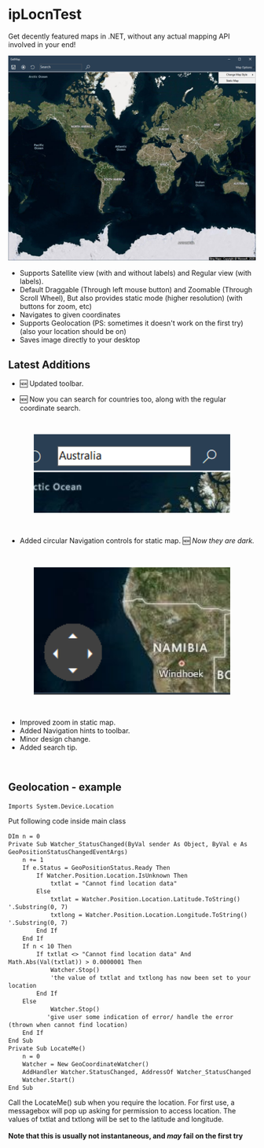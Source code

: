 # ipLocnTest
Get decently featured maps in .NET, without any actual mapping API involved in your end!

<p align="center">
  <img src="ipLocnTest/preview.png" width="800">
</p>

- Supports Satellite view (with and without labels) and Regular view (with labels).
- Default Draggable (Through left mouse button) and Zoomable (Through Scroll Wheel), But also provides static mode (higher resolution) (with buttons for zoom, etc)
- Navigates to given coordinates
- Supports Geolocation (PS: sometimes it doesn't work on the first try)(also your location should be on)
- Saves image directly to your desktop

## Latest Additions
- 🆕 Updated toolbar.
<ul>
  <li> 🆕 Now you can search for countries too, along with the regular coordinate search.
</ul><br>
<p align = "center">
  <img src="ipLocnTest/img1.png" width="400">
</p><br>
<ul>
  <li>Added circular Navigation controls for static map. 🆕 <i>Now they are dark.</i>
</ul><br>
<p align = "center">
  <img src="ipLocnTest/nv.png" width="400">
</p><br>
<ul>
<li> Improved zoom in static map.<br>
<li> Added Navigation hints to toolbar.<br>
<li> Minor design change.<br>
<li> Added search tip.
</ul><br>

## Geolocation - example

    Imports System.Device.Location

Put following code inside main class

    DIm n = 0
    Private Sub Watcher_StatusChanged(ByVal sender As Object, ByVal e As GeoPositionStatusChangedEventArgs)
        n += 1
        If e.Status = GeoPositionStatus.Ready Then
            If Watcher.Position.Location.IsUnknown Then
                txtlat = "Cannot find location data"
            Else
                txtlat = Watcher.Position.Location.Latitude.ToString() '.Substring(0, 7)
                txtlong = Watcher.Position.Location.Longitude.ToString() '.Substring(0, 7)
            End If
        End If
        If n < 10 Then
            If txtlat <> "Cannot find location data" And Math.Abs(Val(txtlat)) > 0.0000001 Then
                Watcher.Stop()
                'the value of txtlat and txtlong has now been set to your location
            End If
        Else
                Watcher.Stop()
               'give user some indication of error/ handle the error (thrown when cannot find location)
        End If
    End Sub
    Private Sub LocateMe()
        n = 0
        Watcher = New GeoCoordinateWatcher()
        AddHandler Watcher.StatusChanged, AddressOf Watcher_StatusChanged
        Watcher.Start()
    End Sub

Call the LocateMe() sub when you require the location. For first use, a messagebox will pop up asking for permission to access location.
The values of txtlat and txtlong will be set to the latitude and longitude.<br><br>
<b>Note that this is usually not instantaneous, and <i>may</i> fail on the first try</b>
